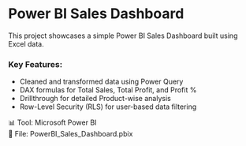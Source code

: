 # Power BI Sales Dashboard

This project showcases a simple Power BI Sales Dashboard built using Excel data.

### Key Features:
- Cleaned and transformed data using Power Query
- DAX formulas for Total Sales, Total Profit, and Profit %
- Drillthrough for detailed Product-wise analysis
- Row-Level Security (RLS) for user-based data filtering

📊 Tool: Microsoft Power BI  
📁 File: PowerBI_Sales_Dashboard.pbix
